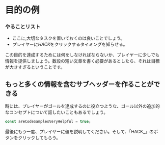 # 目的の例

<div class="aside">
<h3>やることリスト</h3>
<ul>
  <li>ここに,大切なタスクを置いておくのは良いことでしょう。</li>
  <li>プレイヤーに<em>HACK</em>をクリックするタイミングを知らせる。</li>
</ul>
</div>

この目的を達成するためには何をしなければならないか、プレイヤーに少しでも情報を提供しましょう。数段の短い文章を書く必要があるとしたら、それは目標が大きすぎるということです。

## もっと多くの情報を含むサブヘッダーを作ることができる

時には、プレイヤーがゴールを達成するのに役立つような、ゴール以外の追加的なコンセプトについて話したいこともあるでしょう。

```js
const areCodeSamplesVeryHelpful = true;
```

最後にもう一度、プレイヤーに値を説明してください。そして、「HACK_」のボタンをクリックしてもらう。
